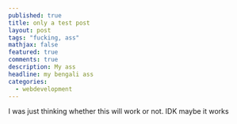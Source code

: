 ```yaml
---
published: true
title: only a test post
layout: post
tags: "fucking, ass"
mathjax: false
featured: true
comments: true
description: My ass
headline: my bengali ass
categories: 
  - webdevelopment
---
```


I was just thinking whether this will work or not. IDK maybe it works